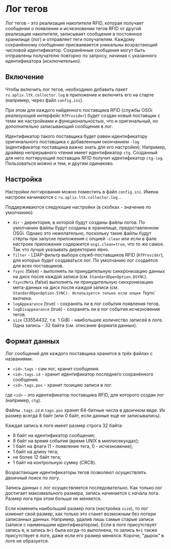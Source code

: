 Лог тегов
=========

Лог тегов - это реализация накопителя RFID, которая получает сообщения о
появлении и исчезновении тегов RFID от другой реализации накопителя, записывает
сообщения в постоянное хранилище (лог) и отправляет теги получателям.
Каждому сохранённому сообщению присваивается уникальны возрастающий числовой
идентификатор. Сохранённые сообщения могут быть отправлены получателю повторно
по запросу, начиная с указанного идентификатора (исключительно).


Включение
---------

Чтобы включить лог тегов, необходимо добавить пакет `ru.aplix.ltk.collector.log`
в приложение и включить его на старте (например, через файл `config.ini`).

При этом для каждого найденного поставщика RFID (службы OSGi реализующей
интерфейс `RfProvider`) будет создан новый поставщик с теми же настройками и
функциональностью, что и оригинальный, но дополнительно записывающий сообщения
в лог.

Идентификатор такого поставщика будет равен идентификатору оригинального
поставщика с добавленным окончанием `-log` (идентификатор поставщика важно знать
для его настройки). Например, драйвер непрерывного чтения имеет идентификатор
`ctg`. Созданный для него логгирующий поставщик RFID получит идентификатор
`ctg-log`. Пользоваться можно и тем, и другим одинаково.


Настройка
---------

Настройки логгирования можно поместить в файл `config.ini`. Имена настроек
начинаются с `ru.aplix.ltk.collector.log.`.

Поддерживаются следующие настройки (в скобках - значение по умолчанию):

- `dir` - директория, в которой будут созданы файлы логов. По умолчанию файлы
  будут созданы в хранилище, предоставленном OSGi. Однако это нежелательно,
  поскольку такие файлы будут стёрты при запуске приложения с опцией `-clean`
  или если в фале настроек приложения содержится `osgi.clean=true`, что то же
  самое. Так что лучше указывать директорию явно.
- `filter` - LDAP-фильтр выбора служб-поставщиков RFID (`RfProvider`), для
  которых будет создаваться лог. По умолчанию лог создаётся для всех
  поставщиков.
- `fsync` (false) - выполнять ли принудительную синхронизацию данных на диск
  после каждой записи (см. `StandardOpenOption.DSYNC`).
- `fsyncMeta` (false) выполнять ли принудительную синхронизацию мета-данных
  на диск после каждой записи (см. `StandardOpenOption.SYNC). Используется
  только если опция `fsync` вклчена.
- `logAppearance` (true) - сохранять ли в лог события появления тегов.
- `logDisappearance` (true) - сохранять ли в лог события исчезновения тегов.
- `size` (33554432, т.е. 1 GiB) - наибольшее количество записей в логе. Одна
  запись - 32 байта (см. описание формата данных).


Формат данных
-------------

Лог сообщений для каждого поставщика хранится в трёх файлах с названиями:

- `<id>.tags` - сам лог, хранит сообщения.
- `<id>.tags.id` - хранит идентификатор последнего сохранённого сообщения.
- `<id>.tags.pos` - хранит позицию записи в лог.

где `<id>` - это идентификатор поставщика RFID, для которого создан лог
(например, `ctg`).

Файлы `.tags.id` и `tags.pos` хранят 64-битные числа в двоичном виде. Их размер
всегда 8 байт (или 0 байт, если данные ещё не записывались).

Каждая запись в логе имеет размер строга 32 байта:

- 8 байт на идентификатор сообщения;
- 8 байт на время события (время UNIX в миллисекундах);
- 1 байт на флаги (1 - появление тега, 0 - исчезновение);
- 1 байт на длину тега;
- не более 12 байт тега;
- 1 байт на контрольную сумму (CRC8).

Возрастающие идентификаторы тегов позволяют осуществлять двоичный поиск по логу.

Запись данных с лог осуществляется последовательно. Как только лог достигает
максимального размера, запись начинается с начала лога. Размер лога при этом
больше не меняется.

Если изменить наибольший размер лога (настройка `size`), то лог изменит свой
размер, как только это станет возможным без потери записанных данных. Например,
удалив лишь самые старые записи (записи с наименьшим идентификатором). Если в
логе присутствует запись `N`, и запись `N+1` была когда-то выполнена, то запись
`N+1` также присутствует в логе, даже если его размер менялся. Короче, "дырок" в
логе не образуется.
